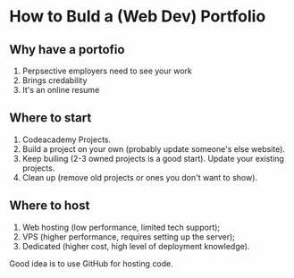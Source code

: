 # How to Buld a (Web Dev) Portfolio

## Why have a portofio

1. Perpsective employers need to see your work
2. Brings credability
3. It's an online resume

## Where to start

1. Codeacademy Projects.
2. Build a project on your own (probably update someone's else website).
3. Keep builing (2-3 owned projects is a good start). Update your existing projects.
4. Clean up (remove old projects or ones you don't want to show).

## Where to host

1. Web hosting (low performance, limited tech support);
2. VPS (higher performance, requires setting up the server);
3. Dedicated (higher cost, high level of deployment knowledge).

Good idea is to use GitHub for hosting code.
